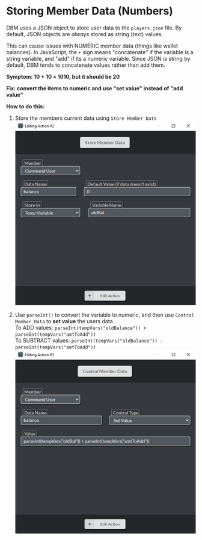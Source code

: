 # Storing Member Data (Numbers)
DBM uses a JSON object to store user data to the `players.json` file. By default, JSON objects are *always* stored as string (text) values.  

This can cause issues with NUMERIC member data (things like wallet balances). In JavaScript, the `+` sign means "concatenate" if the variable is a string variable, and "add" if its a numeric variable. Since JSON is string by default, DBM tends to concatenate values rather than add them.

**Symptom: 10 + 10 = 1010, but it should be 20**  

**Fix: convert the items to numeric and use "set value" instead of "add value"**  

**How to do this:**  
1. Store the members current data using `Store Member Data`  
![](https://raw.githubusercontent.com/Silversunset01/dbm/master/screenshots/parseInt1.PNG)

2. Use `parseInt()` to convert the variable to numeric, and then use `Control Member Data` to **set value** the users data  
To ADD values: `parseInt(tempVars("oldBalance")) + parseInt(tempVars("amtToAdd"))`  
To SUBTRACT values: `parseInt(tempVars("oldBalance")) - parseInt(tempVars("amtToAdd"))`  
![](https://raw.githubusercontent.com/Silversunset01/dbm/master/screenshots/parseInt2.PNG)


